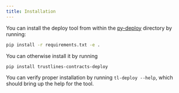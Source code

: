 ```yaml
---
title: Installation
---
```


You can install the deploy tool from within the [py-deploy](https://github.com/trustlines-protocol/contracts/blob/master/py-deploy/README.md)
directory by running:

```bash
pip install -r requirements.txt -e .
```

You can otherwise install it by running

```bash
pip install trustlines-contracts-deploy
```

You can verify proper installation by running `tl-deploy --help`, which should bring up the help for the tool.
